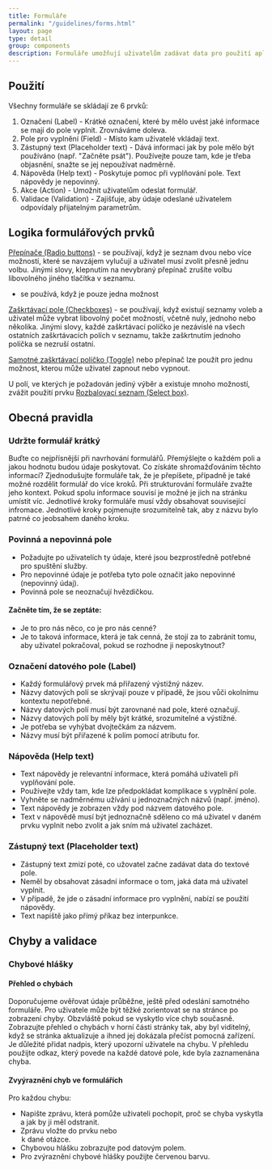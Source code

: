 ```yaml
---
title: Formuláře
permalink: "/guidelines/forms.html"
layout: page
type: detail
group: components
description: Formuláře umožňují uživatelům zadávat data pro použití aplikací. Používají se k získávání informací. Duležité je aby uživatelé nebyli při jeho vyplňování rušeni okolními vlivy. Při navrhování formulářů je důležité myslet na jejich strukturu. Jednotlivé prvky se řídí pravidly, které jsou sepsány v sekci komponenty.
---
```


## Použití

Všechny formuláře se skládají ze 6 prvků:

1. Označení (Label) - Krátké označení, které by mělo uvést jaké informace se mají do pole vyplnit. Zrovnáváme doleva.
2. Pole pro vyplnění (Field)  - Místo kam uživatelé vkládají text.
3. Zástupný text (Placeholder text) - Dává informaci jak by pole mělo být používáno (např. "Začněte psát"). Používejte pouze tam, kde je třeba objasnění, snažte se jej nepoužívat nadměrně.
4. Nápověda (Help text) - Poskytuje pomoc při vyplňování pole. Text nápovědy je nepovinný.
5. Akce (Action) - Umožnit uživatelům odeslat formulář.
6. Validace (Validation) - Zajišťuje, aby údaje odeslané uživatelem odpovídaly přijatelným parametrům.

## Logika formulářových prvků

[Přepínače (Radio buttons)](/mv-design-system/components/radio-button.html) - se používají, když je seznam dvou nebo více možností, které se navzájem vylučují a uživatel musí zvolit přesně jednu volbu. Jinými slovy, klepnutím na nevybraný přepínač zrušíte volbu libovolného jiného tlačítka v seznamu.

 - se používá, když je pouze jedna možnost

[Zaškrtávací pole (Checkboxes)](/mv-design-system/components/checkbox.html) - se používají, když existují seznamy voleb a uživatel může vybrat libovolný počet možností, včetně nuly, jednoho nebo několika. Jinými slovy, každé zaškrtávací políčko je nezávislé na všech ostatních zaškrtávacích polích v seznamu, takže zaškrtnutím jednoho políčka se nezruší ostatní. 

[Samotné zaškrtávací políčko (Toggle)](/mv-design-system/components/toggle.html) nebo přepínač lze použít pro jednu možnost, kterou může uživatel zapnout nebo vypnout.

U polí, ve kterých je požadován jediný výběr a existuje mnoho možností, zvážit použití prvku [Rozbalovací seznam (Select box)](/mv-design-system/components/selectbox.html).

## Obecná pravidla

### Udržte formulář krátký

Buďte co nejpřísnější při navrhování formulářů. Přemýšlejte o každém poli a jakou hodnotu budou údaje poskytovat. Co získáte shromažďováním těchto informací?
Zjednodušujte formuláře tak, že je přepíšete, případně je také možné rozdělit formulář do více kroků. Při strukturování formuláře zvažte jeho kontext. Pokud spolu informace souvisí je možné je jich na stránku umístit víc. Jednotlivé kroky formuláře musí vždy obsahovat související infromace. Jednotlivé kroky pojmenujte srozumitelně tak, aby z názvu bylo patrné co jeobsahem daného kroku.

### Povinná a nepovinná pole

* Požadujte po uživatelích ty údaje, které jsou bezprostředně potřebné pro spuštění služby. 
* Pro nepovinné údaje je potřeba tyto pole označit jako nepovinné (nepovinný údaj).
* Povinná pole se neoznačují hvězdičkou.

#### Začněte tím, že se zeptáte:

* Je to pro nás něco, co je pro nás cenné?
* Je to taková informace, která je tak cenná, že stojí za to zabránit tomu, aby uživatel pokračoval, pokud se rozhodne ji neposkytnout?

### Označení datového pole (Label)

* Každý formulářový prvek má přiřazený výstižný název.
* Názvy datových polí se skrývají pouze v případě, že jsou vůči okolnímu kontextu nepotřebné.
* Názvy datových polí musí být zarovnané nad pole, které označují.
* Názvy datových polí by měly být krátké, srozumitelné a výstižné.
* Je potřeba se vyhýbat dvojtečkám za názvem.
* Názvy musí být přiřazené k polím pomocí atributu for.

### Nápověda (Help text)

* Text nápovědy je relevantní informace, která pomáhá uživateli při vyplňování pole.
* Používejte vždy tam, kde lze předpokládat komplikace s vyplnění pole.
* Vyhněte se nadměrnému užívání u jednoznačných názvů (např. jméno).
* Text nápovědy je zobrazen vždy pod názvem datového pole. 
* Text v nápovědě musí být jednoznačně sděleno co má uživatel v daném prvku vyplnit nebo zvolit a jak sním má uživatel zacházet.

### Zástupný text (Placeholder text)

* Zástupný text zmizí poté, co užovatel začne zadávat data do textové pole.
* Neměl by obsahovat zásadní informace o tom, jaká data má uživatel vyplnit.
* V případě, že jde o zásadní informace pro vyplnění, nabízí se použití nápovědy.
* Text napiště jako přímý příkaz bez interpunkce.

## Chyby a validace

### Chybové hlášky

#### Přehled o chybách

Doporučujeme ověřovat údaje průběžne, ještě před odeslání samotného formuláře. Pro uživatele může být těžké zorientovat se na stránce po zobrazení chyby. Obzvláště pokud se vyskytlo více chyb současně. Zobrazujte přehled o chybách v horní části stránky tak, aby byl viditelný, když se stránka aktualizuje a ihned jej dokázala přečíst pomocná zařízení. Je důležité přidat nadpis, který upozorní uživatele na chybu. V přehledu použijte odkaz, který povede na každé datové pole, kde byla zaznamenána chyba.

#### Zvyýraznění chyb ve formulářích

Pro každou chybu:

* Napište zprávu, která pomůže uživateli pochopit, proč se chyba vyskytla a jak by ji měl odstranit.
* Zprávu vložte do prvku <label> nebo <legend> k dané otázce.
* Chybovou hlášku zobrazujte pod datovým polem.
* Pro zvýraznění chybové hlášky použijte červenou barvu.

















